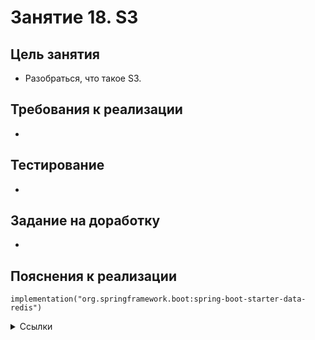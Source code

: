 # Занятие 18. S3

## Цель занятия
- Разобраться, что такое S3.
## Требования к реализации
- 
## Тестирование
- 
## Задание на доработку
- 
## Пояснения к реализации
```
implementation("org.springframework.boot:spring-boot-starter-data-redis")
```
<details> 
<summary>Ссылки</summary>
1. 
</details>